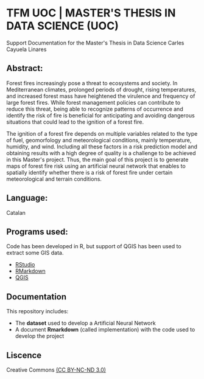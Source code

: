 # TFM UOC | MASTER'S THESIS IN DATA SCIENCE (UOC) 
Support Documentation for the Master's Thesis in Data Science
Carles Cayuela Linares

## Abstract:
Forest fires increasingly pose a threat to ecosystems and society. In Mediterranean climates, prolonged periods of drought, rising temperatures, and increased forest mass have heightened the virulence and frequency of large forest fires. While forest management policies can contribute to reduce this threat, being able to recognize patterns of occurrence and identify the risk of fire is beneficial for anticipating and avoiding dangerous situations that could lead to the ignition of a forest fire.

The ignition of a forest fire depends on multiple variables related to the type of fuel, geomorfology and meteorological conditions, mainly temperature, humidity, and wind. Including all these factors in a risk prediction model and obtaining results with a high degree of quality is a challenge to be achieved in this Master's project. Thus, the main goal of this project is to generate maps of forest fire risk using an artificial neural network that enables to spatially identify whether there is a risk of forest fire under certain meteorological and terrain conditions.

## Language:
Catalan

## Programs used:
Code has been developed in R, but support of QGIS has been used to extract some GIS data.

* [RStudio](https://posit.co/download/rstudio-desktop/)
* [RMarkdown](https://rmarkdown.rstudio.com/)
* [QGIS](https://www.qgis.org/es/site/)

## Documentation
This repository includes:

* The **dataset** used to develop a Artificial Neural Network
* A document **Rmarkdown** (called implementation) with the code used to develop the project
  
## Liscence
Creative Commons [(CC BY-NC-ND 3.0)](https://creativecommons.org/licenses/by-nc-nd/3.0/es/)
